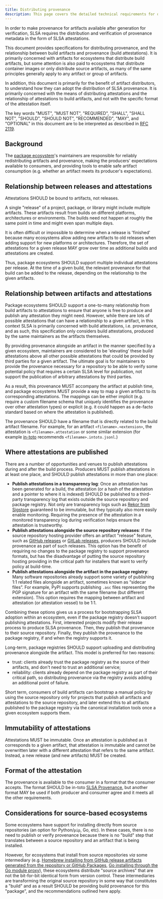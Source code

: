 ```yaml
---
title: Distributing provenance
description: This page covers the detailed technical requirements for distributing provenance at each SLSA level. The intended audience is system implementers and software distributors.
---
```


In order to make provenance for artifacts available after generation
for verification, SLSA requires the distribution and verification of provenance
metadata in the form of SLSA attestations.

This document provides specifications for distributing provenance, and the
relationship between build artifacts and provenance (build attestations). It is
primarily concerned with artifacts for ecosystems that distribute build
artifacts, but some attention is also paid to ecosystems that distribute
container images or only distribute source artifacts, as many of the same
principles generally apply to any artifact or group of artifacts.

In addition, this document is primarily for the benefit of artifact
distributors, to understand how they can adopt the distribution of SLSA
provenance. It is primarily concerned with the means of distributing
attestations and the relationship of attestations to build artifacts, and not
with the specific format of the attestation itself.

The key words "MUST", "MUST NOT", "REQUIRED", "SHALL", "SHALL NOT", "SHOULD",
"SHOULD NOT", "RECOMMENDED", "MAY", and "OPTIONAL" in this document are to be
interpreted as described in [RFC 2119](https://www.rfc-editor.org/rfc/rfc2119).

## Background

The [package ecosystem]'s maintainers are responsible for reliably
redistributing artifacts and provenance, making the producers' expectations
available to consumers, and providing tools to enable safe artifact consumption
(e.g. whether an artifact meets its producer's expectations).

## Relationship between releases and attestations

Attestations SHOULD be bound to artifacts, not releases.

A single "release" of a project, package, or library might include multiple
artifacts. These artifacts result from builds on different platforms,
architectures or environments. The builds need not happen at roughly the same
point in time and might even span multiple days.

It is often difficult or impossible to determine when a release is 'finished'
because many ecosystems allow adding new artifacts to old releases when adding
support for new platforms or architectures. Therefore, the set of attestations
for a given release MAY grow over time as additional builds and attestations
are created.

Thus, package ecosystems SHOULD support multiple individual attestations per
release. At the time of a given build, the relevant provenance for that build
can be added to the release, depending on the relationship to the given
artifacts.

## Relationship between artifacts and attestations

Package ecosystems SHOULD support a one-to-many relationship from build
artifacts to attestations to ensure that anyone is free to produce and publish
any attestation they might need. However, while there are lots of possible
attestations that can have a relationship to a given artifact, in this context
SLSA is primarily concerned with build attestations, i.e. provenance, and as
such, this specification only considers build attestations, produced by the
same maintainers as the artifacts themselves.

By providing provenance alongside an artifact in the manner specified by a
given ecosystem, maintainers are considered to be 'elevating' these build
attestations above all other possible attestations that could be provided by
third parties for a given artifact. The ultimate goal is for maintainers to
provide the provenance necessary for a repository to be able to verify some
potential policy that requires a certain SLSA level for publication, not
support the publication of arbitrary attestations by third parties.

As a result, this provenance MUST accompany the artifact at publish time, and
package ecosystems MUST provide a way to map a given artifact to its
corresponding attestations. The mappings can be either implicit (e.g. require a
custom filename schema that uniquely identifies the provenance over other
attestation types) or explicit (e.g. it could happen as a de-facto standard
based on where the attestation is published).

The provenance SHOULD have a filename that is directly related to the build
artifact filename. For example, for an artifact `<filename>.<extension>`, the
attestation is `<filename>.attestation` or some similar extension (for example
[in-toto](https://in-toto.io/) recommends `<filename>.intoto.jsonl`.)

## Where attestations are published

There are a number of opportunities and venues to publish attestations during
and after the build process. Producers MUST publish attestations in at least
one place, and SHOULD publish attestations in more than one place:

-   **Publish attestations in a transparency log**: Once an attestation has
    been generated for a build, the attestation (or a hash of the attestation
    and a pointer to where it is indexed) SHOULD be published to a third-party
    transparency log that exists outside the source repository and package
    registry. Not only are transparency logs such as [Rekor from Sigstore](https://github.com/sigstore/rekor) guaranteed to be immutable, but
    they typically also more easily enable monitoring.  Requiring the presence of the
    attestation in a monitored transparency log during verification helps
    ensure the attestation is trustworthy.
-   **Publish attestations alongside the source repository releases**: If the
    source repository hosting provider offers an artifact "release" feature,
    such as [GitHub
    releases](https://docs.github.com/en/repositories/releasing-projects-on-github/about-releases)
    or [GitLab releases](https://docs.gitlab.com/ee/user/project/releases/),
    producers SHOULD include provenance as part of such releases. This option
    has the benefit of requiring no changes to the package registry to support
    provenance formats, but has the disadvantage of putting the source
    repository hosting providing in the critical path for installers that want to
    verify policy at build-time.
-   **Publish attestations alongside the artifact in the package registry**:
    Many software repositories already support some variety of publishing 1:1
    related files alongside an artifact, sometimes known as “sidecar files”.
    For example, PyPI supports publishing `.asc` files representing the PGP
    signature for an artifact with the same filename (but different extension).
    This option requires the mapping between artifact and attestation (or
    attestation vessel) to be 1:1.

Combining these options gives us a process for bootstrapping SLSA adoption
within an ecosystem, even if the package registry doesn't support publishing
attestations. First, interested projects modify their release process to
produce SLSA provenance. Then, they publish that provenance to their source
repository. Finally, they publish the provenance to the package registry, if
and when the registry supports it.

Long-term, package registries SHOULD support uploading and distributing
provenance alongside the artifact. This model is preferred for two reasons:

-   trust: clients already trust the package registry as the source of their
    artifacts, and don't need to trust an additional service;
-   reliability: clients already depend on the package registry as part of
    their critical path, so distributing provenance via the registry avoids
    adding an additional point of failure.

Short term, consumers of build artifacts can bootstrap a manual policy by using
the source repository only for projects that publish all artifacts and
attestations to the source repository, and later extend this to all artifacts
published to the package registry via the canonical installation tools once
a given ecosystem supports them.

## Immutability of attestations

Attestations MUST be immutable. Once an attestation is published as it
corresponds to a given artifact, that attestation is immutable and cannot be
overwritten later with a different attestation that refers to the same
artifact. Instead, a new release (and new artifacts) MUST be created.

## Format of the attestation

The provenance is available to the consumer in a format that the consumer
accepts. The format SHOULD be in-toto [SLSA Provenance](/provenance), but
another format MAY be used if both producer and consumer agree and it meets all
the other requirements.

## Considerations for source-based ecosystems

Some ecosystems have support for installing directly from source repositories
(an option for Python/`pip`, Go, etc). In these cases, there is no need to
publish or verify provenance because there is no "build" step that translates
between a source repository and an artifact that is being installed.

However, for ecosystems that install from source repositories _via_ some
intermediary (e.g. [Homebrew installing from GitHub release artifacts generated
from the repository or GitHub Packages](https://docs.brew.sh/Bottles), [Go
installing through the Go module proxy](https://proxy.golang.org/)), these
ecosystems distribute "source archives" that are not the bit-for-bit identical
form from version control. These intermediaries are transforming the original
source repository in some way that constitutes a "build" and as a result SHOULD
be providing build provenance for this "package", and the recommendations
outlined here apply.

[package ecosystem]: verifying-artifacts.md#package-ecosystem
